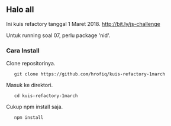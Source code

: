 ## Halo all

Ini kuis refactory tanggal 1 Maret 2018. http://bit.ly/js-challenge

Untuk running soal 07, perlu package 'nid'.

### Cara Install

Clone repositorinya.

       git clone https://github.com/hrofiq/kuis-refactory-1march

Masuk ke direktori.

       cd kuis-refactory-1march

Cukup npm install saja.

       npm install